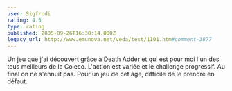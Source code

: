 ```yaml
---
user: Sigfrodi
rating: 4.5
type: rating
published: 2005-09-26T16:38:14.000Z
legacy_url: http://www.emunova.net/veda/test/1101.htm#comment-3877
---
```

Un jeu que j'ai découvert grâce à Death Adder et qui est pour moi l'un des tous meilleurs de la Coleco. L'action est variée et le challenge progressif. Au final on ne s'ennuit pas. Pour un jeu de cet âge, difficile de le prendre en défaut.